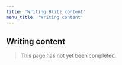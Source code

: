 ```yaml
---
title: 'Writing Blitz content'
menu_title: 'Writing content'
---
```

## Writing content

> This page has not yet been completed.